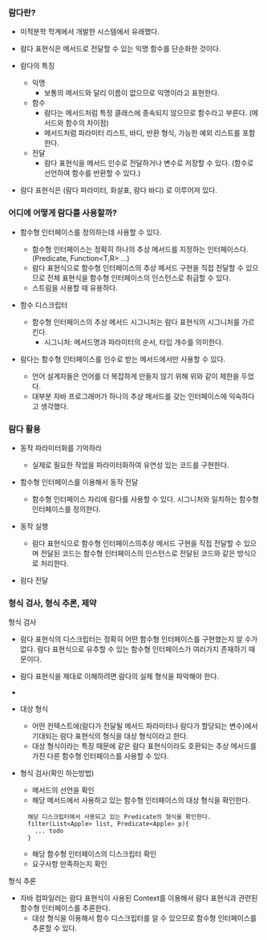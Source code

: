 
### 람다란?

- 미적분학 학계에서 개발한 시스템에서 유래했다.
- 람다 표현식은 메서드로 전달할 수 있는 익명 함수를 단순화한 것이다.

- 람다의 특징
  - 익명
    - 보통의 메서드와 달리 이름이 없으므로 익명이라고 표현한다. 
  - 함수
    - 람다는 메서드처럼 특정 클래스에 종속되지 않으므로 함수라고 부른다. (메서드와 함수의 차이점)
    - 메서드처럼 파라미터 리스트, 바디, 반환 형식, 가능한 예외 리스트를 포함한다. 
  - 전달
    - 람다 표현식을 메서드 인수로 전달하거나 변수로 저장할 수 있다. (함수로 선언하여 함수를 반환할 수 있다.)


- 람다 표현식은 (람다 파라미터, 화살표, 람다 바디) 로 이루어져 있다. 


### 어디에 어떻게 람다를 사용할까?

- 함수형 인터페이스를 정의하는데 사용할 수 있다. 
  - 함수형 인터페이스는 정확히 하나의 추상 메서드를 지정하는 인터페이스다. (Predicate<T>, Function<T,R> ...)
  - 람다 표현식으로 함수형 인터페이스의 추상 메서드 구현을 직접 전달할 수 있으므로 전체 표현식을 함수형 인터페이스의 인스턴스로 취급할 수 있다. 
  - 스트림을 사용할 때 유용하다.

- 함수 디스크립터
  - 함수형 인터페이스의 추상 메서드 시그니처는 람다 표현식의 시그니처를 가르킨다. 
    - 시그니처: 메서드명과 파라미터의 순서, 타입 개수를 의미한다. 


- 람다는 함수형 인터페이스를 인수로 받는 메서드에서만 사용할 수 있다. 
  - 언어 설계자들은 언어를 더 복잡하게 만들지 않기 위해 위와 같이 제한을 두었다.
  - 대부분 자바 프로그래머가 하나의 추상 메서드를 갖는 인터페이스에 익숙하다고 생각했다.


### 람다 활용

- 동작 파라미터화를 기억하라
  - 실제로 필요한 작업을 파라미터화하여 유연성 있는 코드를 구현한다.
  
- 함수형 인터페이스를 이용해서 동작 전달
  - 함수형 인터페이스 자리에 람다를 사용할 수 있다. 시그니처와 일치하는 함수형 인터페이스를 정의한다.
  
- 동작 실행
  - 람다 표현식으로 함수형 인터페이스의추상 메서드 구현을 직접 전달할 수 있으며 전달된 코드는 함수형 인터페이스의 인스턴스로 전달된 코드와 같은 방식으로 처리한다.
  
- 람다 전달

### 형식 검사, 형식 추론, 제약


형식 검사

- 람다 표현식의 디스크립터는 정확히 어떤 함수형 인터페이스를 구현했는지 알 수가 없다.  람다 표현식으로 유추할 수 있는 함수형 인터페이스가 여러가지 존재하기 때문이다. 
- 람다 표현식을 제대로 이해하려면 람다의 실제 형식을 파악해야 한다.
- 
- 대상 형식
  - 어떤 컨텍스트에(람다가 전달될 메서드 파라미터나 람다가 할당되는 변수)에서 기대되는 람다 표현식의 형식을 대상 형식이라고 한다.
  - 대상 형식이라는 특징 때문에 같은 람다 표현식이라도 호환되는 추상 메서드를 가진 다른 함수형 인터페이스를 사용할 수 있다.

- 형식 검사(확인 하는방법)
  - 메서드의 선언을 확인
  - 해당 메서드에서 사용하고 있는 함수형 인터페이스의 대상 형식을 확인한다. 
  ```
    해당 디스크립터에서 사용되고 있는 Predicate의 형식을 확인한다. 
    filter(List<Apple> list, Predicate<Apple> p){
      ... todo
    }
  ```
  - 해당 함수형 인터페이스의 디스크립터 확인
  - 요구사항 만족하는지 확인



형식 추론

- 자바 컴파일러는 람다 표현식이 사용된 Context를 이용해서 람다 표현식과 관련된 함수형 인터페이스를 추론한다. 
  - 대상 형식을 이용해서 함수 디스크립터를 알 수 있으므로 함수형 인터페이스를 추론할 수 있다. 


